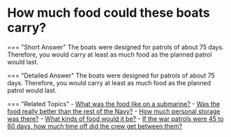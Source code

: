 # How much food could these boats carry?


=== "Short Answer"
    The boats were designed for patrols of about 75 days. Therefore, you would carry at least as much food as the planned patrol would last.

=== "Detailed Answer"
    The boats were designed for patrols of about 75 days.  Therefore, you would carry at least as much food as the planned patrol would last.

=== "Related Topics"
    - [What was the food like on a submarine?](./what-was-the-food-like-on-a-submarine.md)
    - [Was the food really better than the rest of the Navy?](./was-the-food-really-better-than-the-rest-of-the-navy.md)
    - [How much personal storage was there?](./how-much-personal-storage-was-there.md)
    - [What kinds of food would it be?](./what-kinds-of-food-would-it-be.md)
    - [If the war patrols were 45 to 60 days, how much time off did the crew get between them?](./if-the-war-patrols-were-45-to-60-days-how-much-time-off-did-the-52d89df1.md)
